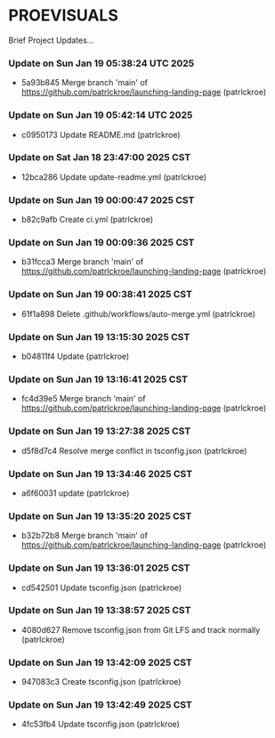 # PROEVISUALS

Brief Project Updates...

### Update on Sun Jan 19 05:38:24 UTC 2025
- 5a93b845 Merge branch 'main' of https://github.com/patrlckroe/launching-landing-page (patrlckroe)

### Update on Sun Jan 19 05:42:14 UTC 2025
- c0950173 Update README.md (patrlckroe)
### Update on Sat Jan 18 23:47:00 2025 CST
- 12bca286 Update update-readme.yml (patrlckroe)
### Update on Sun Jan 19 00:00:47 2025 CST
- b82c9afb Create ci.yml (patrlckroe)
### Update on Sun Jan 19 00:09:36 2025 CST
- b31fcca3 Merge branch 'main' of https://github.com/patrlckroe/launching-landing-page (patrlckroe)
### Update on Sun Jan 19 00:38:41 2025 CST
- 61f1a898 Delete .github/workflows/auto-merge.yml (patrlckroe)
### Update on Sun Jan 19 13:15:30 2025 CST
- b04811f4 Update (patrlckroe)
### Update on Sun Jan 19 13:16:41 2025 CST
- fc4d39e5 Merge branch 'main' of https://github.com/patrlckroe/launching-landing-page (patrlckroe)
### Update on Sun Jan 19 13:27:38 2025 CST
- d5f8d7c4 Resolve merge conflict in tsconfig.json (patrlckroe)
### Update on Sun Jan 19 13:34:46 2025 CST
- a6f60031 update (patrlckroe)
### Update on Sun Jan 19 13:35:20 2025 CST
- b32b72b8 Merge branch 'main' of https://github.com/patrlckroe/launching-landing-page (patrlckroe)
### Update on Sun Jan 19 13:36:01 2025 CST
- cd542501 Update tsconfig.json (patrlckroe)
### Update on Sun Jan 19 13:38:57 2025 CST
- 4080d627 Remove tsconfig.json from Git LFS and track normally (patrlckroe)
### Update on Sun Jan 19 13:42:09 2025 CST
- 947083c3 Create tsconfig.json (patrlckroe)
### Update on Sun Jan 19 13:42:49 2025 CST
- 4fc53fb4 Update tsconfig.json (patrlckroe)